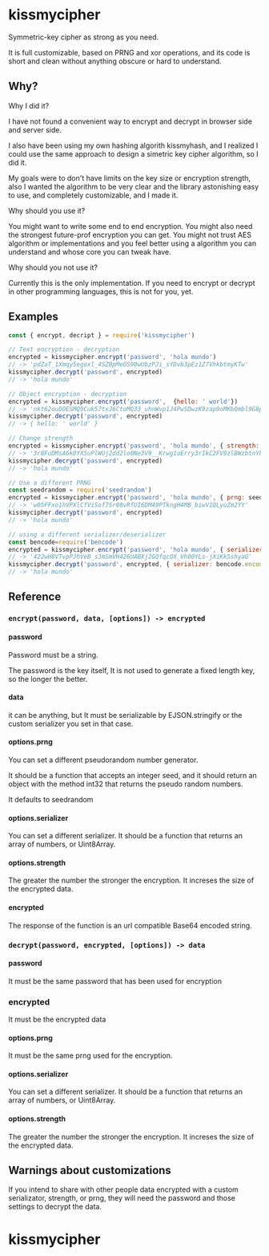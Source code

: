 # kissmycipher

Symmetric-key cipher as strong as you need.

It is full customizable, based on PRNG and xor operations, and its code is short and clean without anything obscure or hard to understand.

## Why?

Why I did it?

I have not found a convenient way to encrypt and decrypt in browser side and server side.

I also have been using my own hashing algorith kissmyhash, and I realized I could use the same approach to design a simetric key cipher algorithm, so I did it.

My goals were to don't have limits on the key size or encryption strength, also I wanted the algorithm to be very clear and the library astonishing easy to use, and completely customizable, and I made it.

Why should you use it?

You might want to write some end to end encryption. You might also need the strongest future-prof encryption you can get. You might not trust AES algorithm or implementations and you feel better using a algorithm you can understand and whose core you can tweak have.

Why should you not use it?

Currently this is the only implementation. If you need to encrypt or decrypt in other programming languages, this is not for you, yet.

## Examples

```javascript
const { encrypt, decript } = require('kissmycipher')

// Text encryption - decryption
encrypted = kissmycipher.encrypt('password', 'hola mundo')
// -> 'pdZaT_1Xmqy5egoxl_4SZBpMeOS90wUbzPJi_sYDvb3pEz1Z7VhkbtmyKTw'
kissmycipher.decrypt('password', encrypted)
// -> 'hola mundo'

// Object encryption - decryption
encrypted = kissmycipher.encrypt('password',  {hello: ' world'})
// -> 'nkt62ouDOESMQ9Cuk57txJ6CtoMQ33_uhnWvp1J4PwSDwzK9zap9oMKbQmbl9G8pPxw'
kissmycipher.decrypt('password', encrypted)
// -> { hello: ' world' }

// Change strength
encrypted = kissmycipher.encrypt('password', 'hola mundo', { strength: 500 })
// -> '3r8FuDMsA6k0YX5uPlWUj2dd2lo0Ne3V9__Krwg1oErry3rIkC2FV9zlBWzbtnYhF7bkDFSDUBmdvAm7RhElx0zQf_h5FR9AFA2Tyux1vika2eof5ytJPfXz8c7JGgJwJsOXbnpTK9FkrWWJ_dB9eIJKZwtwqjkczap_iKicVROikxOwg0sBFC1B0fD-KdYXL6sTnHADaGvdtoyjUYr4EB7iIrFhknv571RcJAgSHSGYxlhGSzqHyq4RyX7TnA_iQpQyAUdF7zz7vpmBGUCLig9QrTkla4mNvgAX4sJ4-Om2owDDgeCET2ZGD5jySXbc49SnNNUG9IuLHInxdnkFhORU7btsUmQErwG7G6ypkh3p-jiQ0drbHwntz0Z-7vyK20qXSZd-j4nre9qFGUywpWIbaYMVgU8SCsl3zcUuY-Ognd7mmrVqLKkrPhJ8A67pun_7l0A74ybVUr8wM-KDCnumOwW5eMt44SsIX5XB2jeOMF1tcpcHA78fpyB9-kKhQEUtQIGFCHB_fFzRhq9VdX3sHhpaJdHLIkQYyfl46ypmLO6ohds5L5ic_BHcaXLxeAbkD14OCqTW_uq6pqTwWiW7NyrB9-M5m03kHBvmjwmppsbM18Bjhj9ZJ9OT-yI9j_FEMrx2YiRUqhNaxlwaW3h6DhHkFUQ2TIj3PBaOMzY'
kissmycipher.decrypt('password', encrypted)
// -> 'hola mundo'

// Use a different PRNG
const seedrandom = require('seedrandom')
encrypted = kissmycipher.encrypt('password', 'hola mundo', { prng: seedrandom.xorwow })
// -> 'w05FFxo1hVPXlCfViSof7Sr08vRfUI6DM49PTkngH4MB_biwV1QLyuZm2YY'
kissmycipher.decrypt('password', encrypted)
// -> 'hola mundo'

// using a different serializer/deserializer
const bencode=require('bencode')
encrypted = kissmycipher.encrypt('password', 'hola mundo', { serializer: bencode.encode, deserializer: (bytes) => bencode.decode(bytes, 'utf-8')})
// -> '422wH8VTvpPJhVeB_sJmSmVH426UABXj2GQfqcOX_Vh00YLs-jXiKkSshyaG'
kissmycipher.decrypt('password', encrypted, { serializer: bencode.encode, deserializer: (bytes) => bencode.decode(bytes, 'utf-8')})
// -> 'hola mundo'


```

## Reference

### `encrypt(password, data, [options]) -> encrypted`

#### password
Password must be a string.

The password is the key itself, It is not used to generate a fixed length key, so the longer the better.

#### data
it can be anything, but It must be serializable by EJSON.stringify or the custom serializer you set in that case.

#### options.prng
You can set a different pseudorandom number generator.

It should be a function that accepts an integer seed, and it should return an object with the method int32 that returns the pseudo random numbers.

It defaults to seedrandom

#### options.serializer
You can set a different serializer. It should be a function that returns an array of numbers, or Uint8Array.

#### options.strength
The greater the number the stronger the encryption. It increses the size of the encrypted data.

#### encrypted
The response of the function is an url compatible Base64 encoded string.

### `decrypt(password, encrypted, [options]) -> data`

#### password
It must be the same password that has been used for encryption

### encrypted
It must be the encrypted data

#### options.prng
It must be the same prng used for the encryption.

#### options.serializer
You can set a different serializer. It should be a function that returns an array of numbers, or Uint8Array.

#### options.strength
The greater the number the stronger the encryption. It increses the size of the encrypted data.

## Warnings about customizations

If you intend to share with other people data encrypted with a custom serializator, strength, or prng, they will need the password and those settings to decrypt the data.
# kissmycipher
